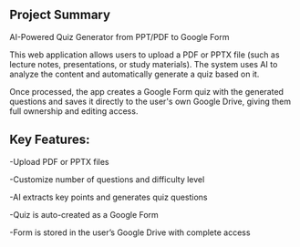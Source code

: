## Project Summary
AI-Powered Quiz Generator from PPT/PDF to Google Form

This web application allows users to upload a PDF or PPTX file (such as lecture notes, presentations, or study materials). The system uses AI to analyze the content and automatically generate a quiz based on it.

Once processed, the app creates a Google Form quiz with the generated questions and saves it directly to the user's own Google Drive, giving them full ownership and editing access.

## Key Features:
-Upload PDF or PPTX files

-Customize number of questions and difficulty level

-AI extracts key points and generates quiz questions

-Quiz is auto-created as a Google Form

-Form is stored in the user’s Google Drive with complete access